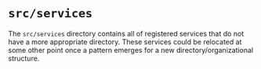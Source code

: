 # `src/services`

The `src/services` directory contains all of registered services that do not have a more appropriate directory. These services could be relocated at some other point once a pattern emerges for a new directory/organizational structure.
